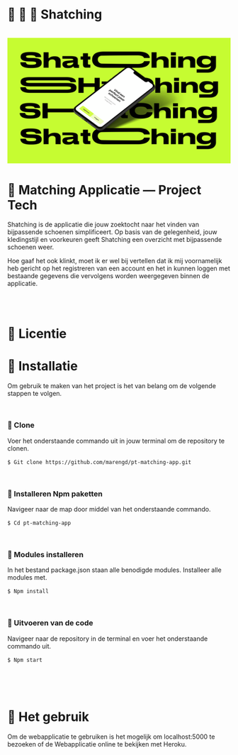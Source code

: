 # 📱 💸 👟 Shatching 


<br>

<img src="/images_wiki/thumbnail.png" alt="">

<br>


# 📱 Matching Applicatie ― Project Tech
Shatching is de applicatie die jouw zoektocht naar het vinden van bijpassende schoenen simplificeert. Op basis van de gelegenheid, jouw kledingstijl en voorkeuren geeft Shatching een overzicht met bijpassende schoenen weer. 

Hoe gaaf het ook klinkt, moet ik er wel bij vertellen dat ik mij voornamelijk heb gericht op het registreren van een account en het in kunnen loggen met bestaande gegevens die vervolgens worden weergegeven binnen de applicatie. 

<br>
<br>

# 📝 Licentie

# 👟 Installatie
Om gebruik te maken van het project is het van belang om de volgende stappen te volgen. 

<br>


### 👟 Clone 
Voer het onderstaande commando uit in jouw terminal om de repository te clonen.
```
$ Git clone https://github.com/marengd/pt-matching-app.git
```

<br>


### 👟 Installeren Npm paketten
Navigeer naar de map door middel van het onderstaande commando.

```
$ Cd pt-matching-app
```

<br>


### 👟 Modules installeren
In het bestand package.json staan alle benodigde modules. Installeer alle modules met.

```
$ Npm install
```

<br>


### 👟 Uitvoeren van de code
Navigeer naar de repository in de terminal en voer het onderstaande commando uit.

```
$ Npm start
```

<br>
<br>
<br>

# 🥾 Het gebruik

Om de webapplicatie te gebruiken is het mogelijk om localhost:5000 te bezoeken of de Webapplicatie online te bekijken met Heroku.

<br>
<br>
<br>

